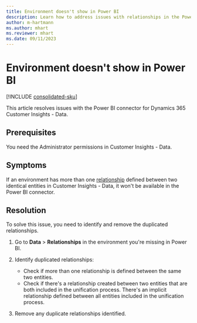 ```yaml
---
title: Environment doesn't show in Power BI
description: Learn how to address issues with relationships in the Power BI connection for Dynamics 365 Customer Insights.
author: m-hartmann
ms.author: mhart
ms.reviewer: mhart
ms.date: 09/11/2023
---
```

# Environment doesn't show in Power BI

[!INCLUDE [consolidated-sku](../../includes/consolidated-sku.md)]

This article resolves issues with the Power BI connector for Dynamics 365 Customer Insights - Data.

## Prerequisites

You need the Administrator permissions in Customer Insights - Data.

## Symptoms

If an environment has more than one [relationship](/dynamics365/customer-insights/relationships) defined between two identical entities in Customer Insights - Data, it won't be available in the Power BI connector.

## Resolution

To solve this issue, you need to identify and remove the duplicated relationships.

1. Go to **Data** > **Relationships** in the environment you're missing in Power BI.
1. Identify duplicated relationships:

   - Check if more than one relationship is defined between the same two entities.
   - Check if there's a relationship created between two entities that are both included in the unification process. There's an implicit relationship defined between all entities included in the unification process.

1. Remove any duplicate relationships identified.
